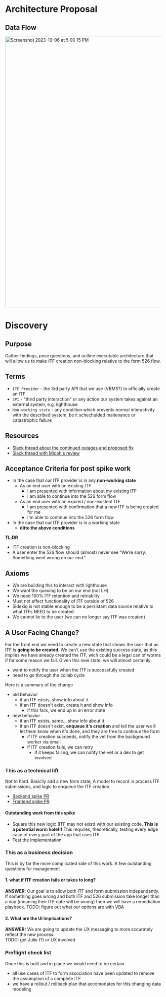 # Architecture Proposal

## Data Flow

<img width="875" alt="Screenshot 2023-10-06 at 5 00 15 PM" src="https://github.com/department-of-veterans-affairs/va.gov-team/assets/15328092/bf9450c2-1acf-498d-8272-52d95a706903">


# Discovery
## Purpose

Gather findings, pose questions, and outline executable architecture that will allow us to make ITF creation non-blocking relative to the 
form 526 flow.

## Terms
- `ITF Provider` - the 3rd party API that we use (VBMS?) to officially create an ITF
- `3PI` - "third party interaction" or any action our system takes against an external system, e.g. lighthouse
- `Non-working state` - any condition which prevents normal interactivity with the described system, be it schechulded maitenance or catastrophic failure

## Resources
- [Slack thread about the continued outages and proposed fix](https://dsva.slack.com/archives/C04KW0B46N5/p1695064685597689?thread_ts=1694440762.541849&cid=C04KW0B46N5)
- [Slack thread with Micah's review](https://dsva.slack.com/archives/C04U3EDUR3M/p1695256516348859?thread_ts=1695242442.179589&cid=C04U3EDUR3M)
 
## Acceptance Criteria for post spike work

- In the case that our ITF provider is in any **non-working state**
  - As an end user with an existing ITF
    - I am presented with information about my existing ITF 
    - I am able to continue into the 526 form flow
  - As an end user with an expired / non-existent ITF
    - I am presented with confirmation that a new ITF is being created for me
    - I'm able to continue into the 526 form flow
- In the case that our ITF provider is in a working state
  - **ditto the above conditions**

**TL;DR**
- ITF creation is non-blocking
- A user enter the 526 flow should (almost) never see "We’re sorry. Something went wrong on our end."

## Axioms
- We are building this to interact with lighthouse
- We want the queuing to be on our end (not LH)
- We need 100% ITF retention and retriablity
- Must not affect functionality of ITF outside of 526
- Sidekiq is not stable enough to be a persistant data source relative to what ITFs NEED to be created
- We cannot lie to the user (we can no longer say ITF was created)

## A User Facing Change?

For the front end we need to create a new state that shows the user that an ITF is **going to be created**.  We can't use the existing success state, as this implies we have already created the ITF, wich could be a legal can of worms if for some reason we fail.  Given this new state, we will almost certainly:
- want to notify the user when the ITF is successfully created
- need to go through the collab cycle

Here is a summary of the change

- old behavior
  - if an ITF exists, show info about it
  - if an ITF doesn't exist, create it and show info
      - if this fails, we end up in an error state
- new behavior
  - if an ITF exists, same... show info about it
  - if an ITF doesn't exist, **enqueue it's creation** and tell the user we ill let them know when it's done, and they are free to continue the form
      - if ITF creation succeeds, notify the vet from the background worker via email
      - if ITF creation fails, we can retry
        - if it keeps failing, we can notify the vet or a dev to get involved



### This as a technical lift

Not to hard.  Basiclly add a new form state, A model to record in process ITF submissions, and logic to enqueue the ITF creation.

- [Backend spike PR](https://github.com/department-of-veterans-affairs/vets-api/pull/13887)
- [Frontend spike PR](https://github.com/department-of-veterans-affairs/vets-website/pull/25777)

#### Outstanding work from this spike
- Square this new logic (ITF may not exist) with our existing code.  **This is a potential worm hole!!!**  This requires, theoretically, testing every edge case of every part of the app that uses ITF.
- Test the implementation

### This as a business decision

This is by far the more complicated side of this work.  A few outstanding questions for management

#### 1. what if ITF creation fails or takes to long?
**ANSWER**: Our goal is to allow both ITF and form submission independantly.  If something goes wrong and both ITF and 526 submission take longer than a day (meaning their ITF date will be wrong) then we will have a remediation playbook.
TODO: figure out what our options are with VBA
   
#### 2. What are the UI Implications?
**ANSWER:** We are going to update the UX messaging to more accurately reflect the new process.  
TODO: get Julie (?) or UX involved.
 
### Preflight check list
Once this is built and in place we would need to be certain

- all use cases of ITF to form association have been updated to remove the assumption of a complete ITF
- we have a rollout / rollback plan that accomodates for this changing data modeling
